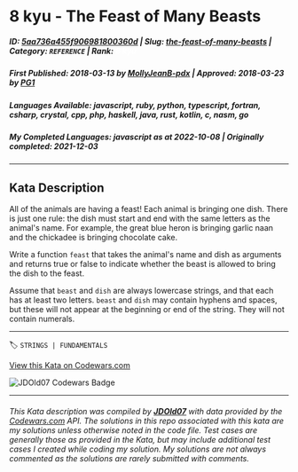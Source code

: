 # 8 kyu - The Feast of Many Beasts

##### **ID**: [5aa736a455f906981800360d](https://www.codewars.com/kata/5aa736a455f906981800360d) | **Slug**: [the-feast-of-many-beasts](https://www.codewars.com/kata/5aa736a455f906981800360d) | **Category**: `REFERENCE` | **Rank**: <span style="color:white">8 kyu</span>

##### **First Published**: 2018-03-13 ***by*** [MollyJeanB-pdx](https://www.codewars.com/users/MollyJeanB-pdx) | **Approved**: 2018-03-23 ***by*** [PG1](https://www.codewars.com/users/PG1)

##### **Languages Available**: javascript, ruby, python, typescript, fortran, csharp, crystal, cpp, php, haskell, java, rust, kotlin, c, nasm, go

##### **My Completed Languages**: javascript ***as at*** 2022-10-08 | **Originally completed**: 2021-12-03

---

## Kata Description


All of the animals are having a feast! Each animal is bringing one dish. There is just one rule: the dish must start and end with the same letters as the animal's name. For example, the great blue heron is bringing garlic naan and the chickadee is bringing chocolate cake.



Write a function `feast` that takes the animal's name and dish as arguments and returns true or false to indicate whether the beast is allowed to bring the dish to the feast.



Assume that `beast` and `dish` are always lowercase strings, and that each has at least two letters. `beast` and `dish` may contain hyphens and spaces, but these will not appear at the beginning or end of the string. They will not contain numerals.



---


🏷 `STRINGS | FUNDAMENTALS`


[View this Kata on Codewars.com](https://www.codewars.com/kata/5aa736a455f906981800360d)

![](https://www.codewars.com/users/jdold07/badges/large "JDOld07 Codewars Badge")

---

###### *This Kata description was compiled by [**JDOld07**](https://tpstech.dev) with data provided by the [Codewars.com](https://www.codewars.com) API.  The solutions in this repo associated with this kata are my solutions unless otherwise noted in the code file.  Test cases are generally those as provided in the Kata, but may include additional test cases I created while coding my solution.  My solutions are not always commented as the solutions are rarely submitted with comments.*
